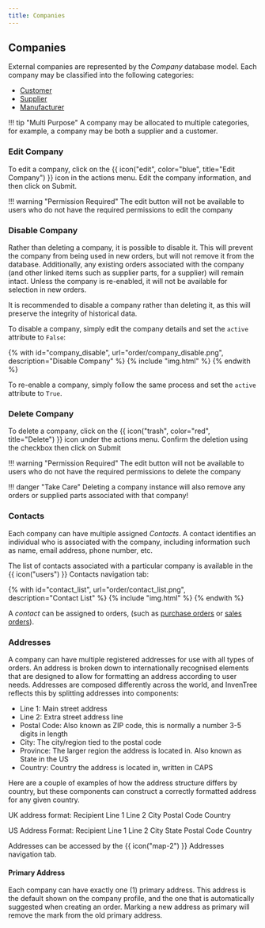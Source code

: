 ```yaml
---
title: Companies
---
```



## Companies

External companies are represented by the *Company* database model. Each company may be classified into the following categories:

- [Customer](../sales/customer.md)
- [Supplier](../purchasing/supplier.md)
- [Manufacturer](../purchasing/manufacturer.md)

!!! tip "Multi Purpose"
    A company may be allocated to multiple categories, for example, a company may be both a supplier and a customer.

### Edit Company

To edit a company, click on the {{ icon("edit", color="blue", title="Edit Company") }} icon in the actions menu. Edit the company information, and then click on <span class='badge inventree confirm'>Submit</span>.

!!! warning "Permission Required"
    The edit button will not be available to users who do not have the required permissions to edit the company

### Disable Company

Rather than deleting a company, it is possible to disable it. This will prevent the company from being used in new orders, but will not remove it from the database. Additionally, any existing orders associated with the company (and other linked items such as supplier parts, for a supplier) will remain intact. Unless the company is re-enabled, it will not be available for selection in new orders.

It is recommended to disable a company rather than deleting it, as this will preserve the integrity of historical data.

To disable a company, simply edit the company details and set the `active` attribute to `False`:

{% with id="company_disable", url="order/company_disable.png", description="Disable Company" %}
{% include "img.html" %}
{% endwith %}

To re-enable a company, simply follow the same process and set the `active` attribute to `True`.

### Delete Company

To delete a company, click on the {{ icon("trash", color="red", title="Delete") }} icon under the actions menu. Confirm the deletion using the checkbox then click on <span class="badge inventree confirm">Submit</span>

!!! warning "Permission Required"
    The edit button will not be available to users who do not have the required permissions to delete the company

!!! danger "Take Care"
    Deleting a company instance will also remove any orders or supplied parts associated with that company!

### Contacts

Each company can have multiple assigned *Contacts*. A contact identifies an individual who is associated with the company, including information such as name, email address, phone number, etc.

The list of contacts associated with a particular company is available in the <span class='badge inventree nav main'>{{ icon("users") }} Contacts</span> navigation tab:

{% with id="contact_list", url="order/contact_list.png", description="Contact List" %}
{% include "img.html" %}
{% endwith %}


A *contact* can be assigned to orders, (such as [purchase orders](../purchasing/purchase_order.md) or [sales orders](../sales/sales_order.md)).

### Addresses

A company can have multiple registered addresses for use with all types of orders.
An address is broken down to internationally recognised elements that are designed to allow for formatting an address according to user needs.
Addresses are composed differently across the world, and InvenTree reflects this by splitting addresses into components:
- Line 1: Main street address
- Line 2: Extra street address line
- Postal Code: Also known as ZIP code, this is normally a number 3-5 digits in length
- City: The city/region tied to the postal code
- Province: The larger region the address is located in. Also known as State in the US
- Country: Country the address is located in, written in CAPS

Here are a couple of examples of how the address structure differs by country, but these components can construct a correctly formatted address for any given country.

UK address format:
Recipient
Line 1
Line 2
City
Postal Code
Country

US Address Format:
Recipient
Line 1
Line 2
City State Postal Code
Country


Addresses can be accessed by the <span class='badge inventree nav main'>{{ icon("map-2") }} Addresses</span> navigation tab.

#### Primary Address

Each company can have exactly one (1) primary address.
This address is the default shown on the company profile, and the one that is automatically suggested when creating an order.
Marking a new address as primary will remove the mark from the old primary address.
